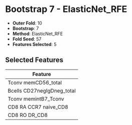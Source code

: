 # Bootstrap 7 - ElasticNet_RFE

- **Outer Fold**: 10
- **Bootstrap**: 7
- **Method**: ElasticNet_RFE
- **Fold Seed**: 57
- **Features Selected**: 5

## Selected Features

| Feature |
|---------|
| Tconv memCD56_total |
| Bcells CD27negIgDneg_total |
| Tconv memintB7_Tconv |
| CD8 RA CCR7 naive_CD8 |
| CD8 RO DR_CD8 |
